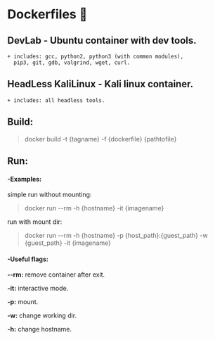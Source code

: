 # Dockerfiles :whale:

## DevLab - Ubuntu container with dev tools.
	+ includes: gcc, python2, python3 (with common modules),
	  pip3, git, gdb, valgrind, wget, curl.
## HeadLess KaliLinux - Kali linux container.
	+ includes: all headless tools.


## Build:
> docker build -t {tagname} -f {dockerfile} {pathtofile}

## Run:

#### -Examples:

simple run without mounting:
> docker run --rm -h {hostname} -it {imagename}

run with mount dir:
> docker run --rm -h {hostname} -p {host_path}:{guest_path} -w {guest_path} -it {imagename}

#### -Useful flags:
**--rm:** remove container after exit.

**-it:** interactive mode.

**-p:** mount.

**-w:** change working dir.

**-h:** change hostname.

